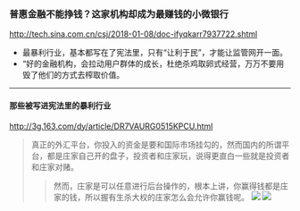 ### 普惠金融不能挣钱？这家机构却成为最赚钱的小微银行
http://tech.sina.com.cn/csj/2018-01-08/doc-ifyqkarr7937722.shtml
- 最暴利行业，基本都写在了宪法里，只有“让利于民”，才能让监管网开一面。
- “好的金融机构，会拉动用户群体的成长，杜绝杀鸡取卵式经营，万万不要用毁了他们的方式去榨取价值。
---
#### 那些被写进宪法里的暴利行业
http://3g.163.com/dy/article/DR7VAURG0515KPCU.html
>真正的外汇平台，你投入的资金是要和国际市场挂勾的，然而国内的所谓平台，都是庄家自己开的盘子，投资者和庄家玩，说得更直白一些就是投资者和庄家对赌。
>>然而，庄家是可以任意进行后台操作的，根本上讲，你赢得钱都是庄家的钱，所以握有生杀大权的庄家怎么会允许你赢钱呢。
![](http://spider.nosdn.127.net/dd1d88bae6027c3af9e77515b898a92a.gif)
![](http://spider.nosdn.127.net/8da585df7b30de6204da74e12320fd53.gif)